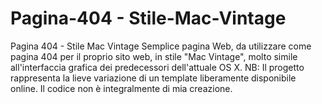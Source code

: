 # Pagina-404 - Stile-Mac-Vintage
Pagina 404 - Stile Mac Vintage
Semplice pagina Web, da utilizzare come pagina 404 per il proprio sito web, in stile "Mac Vintage", molto simile all'interfaccia grafica dei predecessori dell'attuale OS X.
NB: Il progetto rappresenta la lieve variazione di un template liberamente disponibile online. Il codice non è integralmente di mia creazione.
